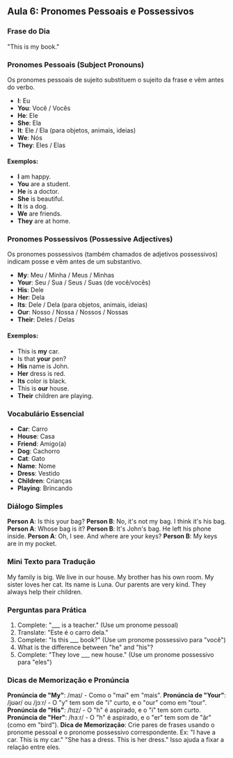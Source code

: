 ## Aula 6: Pronomes Pessoais e Possessivos

### Frase do Dia

"This is my book."

### Pronomes Pessoais (Subject Pronouns)

Os pronomes pessoais de sujeito substituem o sujeito da frase e vêm antes do verbo.

- **I**: Eu
- **You**: Você / Vocês
- **He**: Ele
- **She**: Ela
- **It**: Ele / Ela (para objetos, animais, ideias)
- **We**: Nós
- **They**: Eles / Elas

#### Exemplos:
- **I** am happy.
- **You** are a student.
- **He** is a doctor.
- **She** is beautiful.
- **It** is a dog.
- **We** are friends.
- **They** are at home.

### Pronomes Possessivos (Possessive Adjectives)

Os pronomes possessivos (também chamados de adjetivos possessivos) indicam posse e vêm antes de um substantivo.

- **My**: Meu / Minha / Meus / Minhas
- **Your**: Seu / Sua / Seus / Suas (de você/vocês)
- **His**: Dele
- **Her**: Dela
- **Its**: Dele / Dela (para objetos, animais, ideias)
- **Our**: Nosso / Nossa / Nossos / Nossas
- **Their**: Deles / Delas

#### Exemplos:
- This is **my** car.
- Is that **your** pen?
- **His** name is John.
- **Her** dress is red.
- **Its** color is black.
- This is **our** house.
- **Their** children are playing.

### Vocabulário Essencial

- **Car**: Carro
- **House**: Casa
- **Friend**: Amigo(a)
- **Dog**: Cachorro
- **Cat**: Gato
- **Name**: Nome
- **Dress**: Vestido
- **Children**: Crianças
- **Playing**: Brincando

### Diálogo Simples

**Person A**: Is this your bag?
**Person B**: No, it's not my bag. I think it's his bag.
**Person A**: Whose bag is it?
**Person B**: It's John's bag. He left his phone inside.
**Person A**: Oh, I see. And where are your keys?
**Person B**: My keys are in my pocket.

### Mini Texto para Tradução

My family is big. We live in our house. My brother has his own room. My sister loves her cat. Its name is Luna. Our parents are very kind. They always help their children.

### Perguntas para Prática

1. Complete: "___ is a teacher." (Use um pronome pessoal)
2. Translate: "Este é o carro dela."
3. Complete: "Is this ___ book?" (Use um pronome possessivo para "você")
4. What is the difference between "he" and "his"?
5. Complete: "They love ___ new house." (Use um pronome possessivo para "eles")

### Dicas de Memorização e Pronúncia

**Pronúncia de "My"**: /maɪ/ - Como o "mai" em "mais".
**Pronúncia de "Your"**: /jʊər/ ou /jɔːr/ - O "y" tem som de "i" curto, e o "our" como em "tour".
**Pronúncia de "His"**: /hɪz/ - O "h" é aspirado, e o "i" tem som curto.
**Pronúncia de "Her"**: /hɜːr/ - O "h" é aspirado, e o "er" tem som de "ãr" (como em "bird").
**Dica de Memorização**: Crie pares de frases usando o pronome pessoal e o pronome possessivo correspondente. Ex: "I have a car. This is my car." "She has a dress. This is her dress." Isso ajuda a fixar a relação entre eles.

